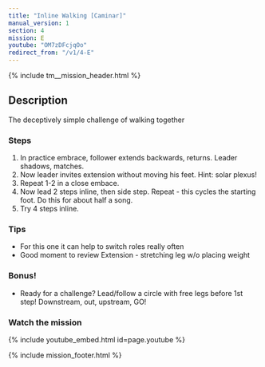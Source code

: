 ```yaml
---
title: "Inline Walking [Caminar]"
manual_version: 1
section: 4
mission: E
youtube: "OM7zDFcjqOo"
redirect_from: "/v1/4-E"
---
```


{% include tm__mission_header.html %}

## Description

The deceptively simple challenge of walking together

### Steps

1. In practice embrace, follower extends backwards, returns. Leader shadows, matches.  
2. Now leader invites extension without moving his feet. Hint: solar plexus!
3. Repeat 1-2 in a close embace. 
4. Now lead 2 steps inline, then side step. Repeat - this cycles the starting foot. Do this for about half a song. 
5. Try 4 steps inline.

### Tips

* For this one it can help to switch roles really often
* Good moment to review Extension - stretching leg w/o placing weight

### Bonus!

* Ready for a challenge? Lead/follow a circle with free legs before 1st step! Downstream, out, upstream, GO!

### Watch the mission

{% include youtube_embed.html id=page.youtube %}

{% include mission_footer.html %}
